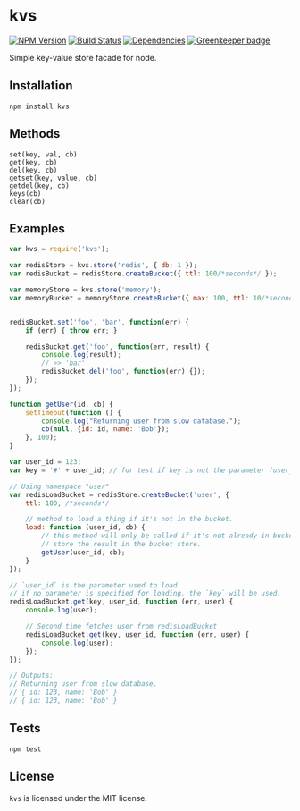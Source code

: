 kvs
============

[![NPM Version](https://img.shields.io/npm/v/kvs.svg?style=flat)](https://www.npmjs.org/package/kvs)
[![Build Status](http://img.shields.io/travis/taoyuan/kvs.js.svg?style=flat)](https://travis-ci.org/taoyuan/kvs.js)
[![Dependencies](https://img.shields.io/david/taoyuan/kvs.js.svg?style=flat)](https://david-dm.org/taoyuan/kvs.js) [![Greenkeeper badge](https://badges.greenkeeper.io/taoyuan/kvs.svg)](https://greenkeeper.io/)

Simple key-value store facade for node.

## Installation
	npm install kvs
	
## Methods
    set(key, val, cb)
    get(key, cb)
    del(key, cb)
    getset(key, value, cb)
    getdel(key, cb)
    keys(cb)
    clear(cb)

## Examples
```js
var kvs = require('kvs');

var redisStore = kvs.store('redis', { db: 1 });
var redisBucket = redisStore.createBucket({ ttl: 100/*seconds*/ });

var memoryStore = kvs.store('memory');
var memoryBucket = memoryStore.createBucket({ max: 100, ttl: 10/*seconds*/ });


redisBucket.set('foo', 'bar', function(err) {
    if (err) { throw err; }

    redisBucket.get('foo', function(err, result) {
        console.log(result);
        // >> 'bar'
        redisBucket.del('foo', function(err) {});
    });
});

function getUser(id, cb) {
    setTimeout(function () {
        console.log("Returning user from slow database.");
        cb(null, {id: id, name: 'Bob'});
    }, 100);
}

var user_id = 123;
var key = '#' + user_id; // for test if key is not the parameter (user_id) to load.

// Using namespace "user"
var redisLoadBucket = redisStore.createBucket('user', {
    ttl: 100, /*seconds*/

    // method to load a thing if it's not in the bucket.
    load: function (user_id, cb) {
        // this method will only be called if it's not already in bucket, and will
        // store the result in the bucket store.
        getUser(user_id, cb);
    }
});

// `user_id` is the parameter used to load.
// if no parameter is specified for loading, the `key` will be used.
redisLoadBucket.get(key, user_id, function (err, user) {
    console.log(user);

    // Second time fetches user from redisLoadBucket
    redisLoadBucket.get(key, user_id, function (err, user) {
        console.log(user);
    });
});

// Outputs:
// Returning user from slow database.
// { id: 123, name: 'Bob' }
// { id: 123, name: 'Bob' }
```

## Tests
	npm test

## License

`kvs` is licensed under the MIT license.